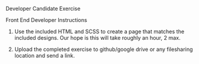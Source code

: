 Developer Candidate Exercise

Front End Developer
Instructions
1.	Use the included HTML and SCSS to create a page that matches the included designs. Our hope is this will take roughly an hour, 2 max.

2.	Upload the completed exercise to github/google drive or any filesharing location and send a link. 
